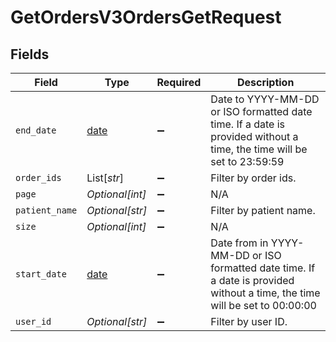 # GetOrdersV3OrdersGetRequest


## Fields

| Field                                                                                                                      | Type                                                                                                                       | Required                                                                                                                   | Description                                                                                                                |
| -------------------------------------------------------------------------------------------------------------------------- | -------------------------------------------------------------------------------------------------------------------------- | -------------------------------------------------------------------------------------------------------------------------- | -------------------------------------------------------------------------------------------------------------------------- |
| `end_date`                                                                                                                 | [date](https://docs.python.org/3/library/datetime.html#date-objects)                                                       | :heavy_minus_sign:                                                                                                         | Date to YYYY-MM-DD or ISO formatted date time. If a date is provided without a time, the time will be set to 23:59:59      |
| `order_ids`                                                                                                                | List[*str*]                                                                                                                | :heavy_minus_sign:                                                                                                         | Filter by order ids.                                                                                                       |
| `page`                                                                                                                     | *Optional[int]*                                                                                                            | :heavy_minus_sign:                                                                                                         | N/A                                                                                                                        |
| `patient_name`                                                                                                             | *Optional[str]*                                                                                                            | :heavy_minus_sign:                                                                                                         | Filter by patient name.                                                                                                    |
| `size`                                                                                                                     | *Optional[int]*                                                                                                            | :heavy_minus_sign:                                                                                                         | N/A                                                                                                                        |
| `start_date`                                                                                                               | [date](https://docs.python.org/3/library/datetime.html#date-objects)                                                       | :heavy_minus_sign:                                                                                                         | Date from in YYYY-MM-DD or ISO formatted date time. If a date is provided without a time, the time will be set to 00:00:00 |
| `user_id`                                                                                                                  | *Optional[str]*                                                                                                            | :heavy_minus_sign:                                                                                                         | Filter by user ID.                                                                                                         |